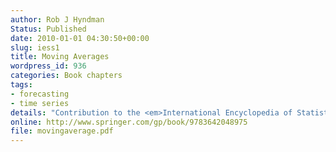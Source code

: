 ```yaml
---
author: Rob J Hyndman
Status: Published
date: 2010-01-01 04:30:50+00:00
slug: iess1
title: Moving Averages
wordpress_id: 936
categories: Book chapters
tags:
- forecasting
- time series
details: "Contribution to the <em>International Encyclopedia of Statistical Science</em>, ed. Miodrag Lovric, Springer. pp.866-869"
online: http://www.springer.com/gp/book/9783642048975
file: movingaverage.pdf
---
```

